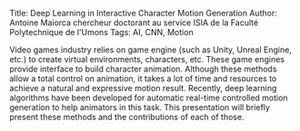 Title: Deep Learning in Interactive Character Motion Generation 
Author: Antoine Maiorca chercheur doctorant au service ISIA de la Faculté Polytechnique de l'Umons 
Tags: AI, CNN, Motion

Video games industry relies on game engine (such as Unity, Unreal Engine, etc.) to create virtual environments, characters, etc. These game engines provide interface to build character animation. Although these methods allow a total control on animation, it takes a lot of time and resources to achieve a natural and expressive motion result. Recently, deep learning algorithms have been developed for automatic real-time controlled motion generation to help animators in this task. This presentation will briefly present these methods and the contributions of each of those.
